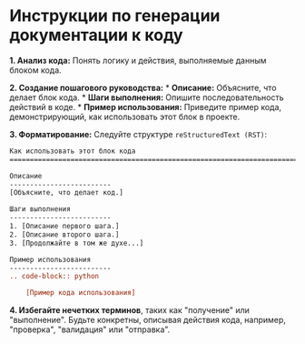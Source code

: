 # Инструкции по генерации документации к коду

**1. Анализ кода:** Понять логику и действия, выполняемые данным блоком кода.

**2. Создание пошагового руководства:**
    * **Описание:** Объясните, что делает блок кода.
    * **Шаги выполнения:** Опишите последовательность действий в коде.
    * **Пример использования:** Приведите пример кода, демонстрирующий, как использовать этот блок в проекте.

**3. Форматирование:** Следуйте структуре `reStructuredText (RST)`:

```rst
Как использовать этот блок кода
========================================================================================

Описание
-------------------------
[Объясните, что делает код.]

Шаги выполнения
-------------------------
1. [Описание первого шага.]
2. [Описание второго шага.]
3. [Продолжайте в том же духе...]

Пример использования
-------------------------
.. code-block:: python

    [Пример кода использования]
```

**4. Избегайте нечетких терминов**, таких как "получение" или "выполнение". Будьте конкретны, описывая действия кода, например, "проверка", "валидация" или "отправка".